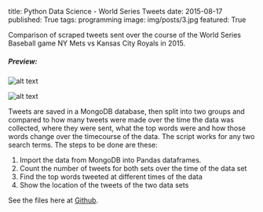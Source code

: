 title: Python Data Science - World Series Tweets
date: 2015-08-17
published: True
tags: programming
image: img/posts/3.jpg
featured: True

Comparison of scraped tweets sent over the course of the World Series Baseball game NY Mets vs Kansas City Royals in 2015.




##### Preview:

![alt text](http://i.imgur.com/rgHpZaG.jpg "Tweets1")

![alt text](http://i.imgur.com/KiLgzpx.jpg "Tweets2")


Tweets are saved in a MongoDB database, then split into two groups and compared to how many tweets were made over the time the data was collected, where they were sent, what the top words were and how those words change over the timecourse of the data.
The script works for any two search terms.
The steps to be done are these:
1. Import the data from MongoDB into Pandas dataframes.
2. Count the number of tweets for both sets over the time of the data set
3. Find the top words tweeted at different times of the data
4. Show the location of the tweets of the two data sets






See the files here at [Github](https://github.com/ninehundred1/DataScience_Baseball_Tweets).

